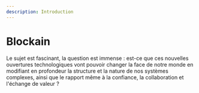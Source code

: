 ```yaml
---
description: Introduction
---
```


# Blockain

Le sujet est fascinant, la question est immense : est-ce que ces nouvelles ouvertures technologiques vont pouvoir changer la face de notre monde en modifiant en profondeur la structure et la nature de nos systèmes complexes, ainsi que le rapport même à la confiance, la collaboration et l'échange de valeur ?

